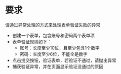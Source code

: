 # 要求
请通过异常处理的方式来处理表单验证失败的异常

- 创建一个表单，包含账号和密码两个表单项
- 表单验证规则如下：
    - 账号：长度至少10位，且至少包含1个数字
    - 密码：长度至少6位，不能全是数字
- 点击提交按钮，验证表单，若验证不通过，请抛出异常
- 捕获验证异常，并在页面显示验证没通过的原因